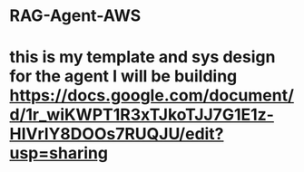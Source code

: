 # RAG-Agent-AWS

# this is my template and sys design for the agent I will be building https://docs.google.com/document/d/1r_wiKWPT1R3xTJkoTJJ7G1E1z-HIVrlY8DOOs7RUQJU/edit?usp=sharing
